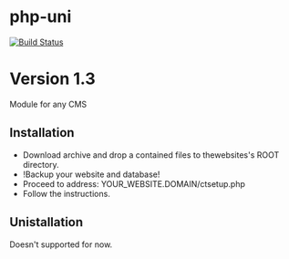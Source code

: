 php-uni
=======
[![Build Status](https://travis-ci.org/CleanTalk/php-uni.svg)](https://travis-ci.org/CleanTalk/php-uni)

# Version 1.3

Module for any CMS
## Installation
* Download archive and drop a contained files to thewebsites's  ROOT directory.
* !Backup your website and database!
* Proceed to address: YOUR_WEBSITE.DOMAIN/ctsetup.php
* Follow the instructions.

## Unistallation
Doesn't supported for now.
